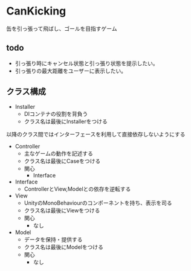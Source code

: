 # CanKicking

缶を引っ張って飛ばし、ゴールを目指すゲーム

## todo

* 引っ張り時にキャンセル状態と引っ張り状態を提示したい。
* 引っ張りの最大距離をユーザーに表示したい。

## クラス構成

* Installer
    * DIコンテナの役割を背負う
    * クラス名は最後にInstallerをつける

以降のクラス間ではインターフェースを利用して直接依存しないようにする

* Controller
  * 主なゲームの動作を記述する
  * クラス名は最後にCaseをつける
  * 関心
    * Interface
* Interface
  * ControllerとView,Modelとの依存を逆転する
* View
  * UnityのMonoBehaviourのコンポーネントを持ち、表示を司る
  * クラス名は最後にViewをつける
  * 関心
    * なし
* Model
  * データを保持・提供する
  * クラス名は最後にModelをつける
  * 関心
    * なし
